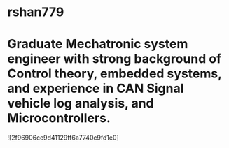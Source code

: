 # rshan779
#	Graduate Mechatronic system engineer with strong background of Control theory, embedded systems, and experience in CAN Signal vehicle log analysis, and Microcontrollers. 
![2f96906ce9d41129ff6a7740c9fd1e0]
